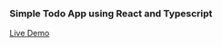 ### Simple Todo App using React and Typescript
[Live Demo](https://todo-app-react-typescript.netlifyapp.com)
